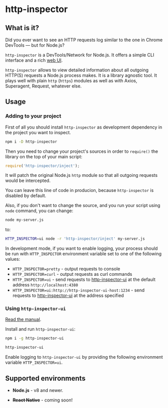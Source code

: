 # http-inspector

## What is it?

Did you ever want to see an HTTP requests log similar to the one in Chrome DevTools — but for Node.js?

`http-inspector` is a DevTools/Network for Node.js. It offers a simple CLI interface and a rich [web UI](https://npmjs.com/package/http-inspector-ui).

`http-inspector` allows to view detailed information about all outgoing HTTP(S) requests a Node.js process makes. It is a library agnostic tool. It plays well with plain `http` (`https`) modules as well as with Axios, Superagent, Request, whatever else.

## Usage

### Adding to your project

First of all you should install `http-inspector` as development dependency in the project you want to inspect.

```sh
npm i -D http-inspector
```

Then you need to change your project's sources in order to `require()` the library on the top of your main script:

```js
require('http-inspector/inject');
```

It will patch the original Node.js `http` module so that all outgoing requests would be intercepted.

You can leave this line of code in producion, because `http-inspector` is disabled by default.

Also, if you don't want to change the source, and you run your script using `node` command, you can change:

```sh
node my-server.js
```

to:

```sh
HTTP_INSPECTOR=ui node -r 'http-inspector/inject' my-server.js
```



In development mode, if you want to enable logging, your process should be run with `HTTP_INSPECTOR` environment variable set to one of the following values:

-   `HTTP_INSPECTOR=pretty` - output requests to console
-   `HTTP_INSPECTOR=curl` - output requests as curl commands
-   `HTTP_INSPECTOR=ui` - send requests to [http-inspector-ui](https://npmjs.com/package/http-inspector-ui) at the default address `http://localhost:4380`
-   `HTTP_INSPECTOR=ui:http://http-inspector-ui-host:1234` - send requests to [http-inspector-ui](https://npmjs.com/package/http-inspector-ui) at the address specified

### Using `http-inspector-ui`

[Read the manual](https://npmjs.com/package/http-inspector-ui).

Install and run `http-inspector-ui`:

```sh
npm i -g http-inspector-ui

http-inspector-ui
```

Enable logging to `http-inspector-ui` by providing the following environment variable `HTTP_INSPECTOR=ui`.

## Supported environments

- **Node.js** - v8 and newer.

- ~~**React Native**~~ - coming soon!